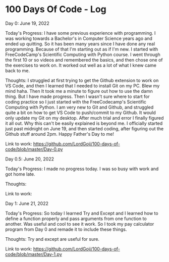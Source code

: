 # 100 Days Of Code - Log

Day 0: June 19, 2022

Today's Progress: I have some previous experience with programming. I was working towards a Bachelor's in Computer Science years ago and ended up quitting. So it has been many years since I have done any real programming. Because of that I'm starting out as if I'm new. I started with FreeCodeCamp's Scientific Computing with Python course. I went through the first 10 or so videos and remembered the basics, and then chose one of the exercises to work on. It worked out well as a lot of what I knew came back to me.

Thoughts: I struggled at first trying to get the Github extension to work on VS Code, and then I learned that I needed to install Git on my PC. Blew my mind haha. Then It took me a minute to figure out how to use the damn thing. But I have made progress. Then I wasn't sure where to start for coding practice so I just started with the FreeCodecamp's Scientific Computing with Python. I am very new to Git and Github, and struggled quite a bit on how to get VS Code to push/commit to my Github. It would only update my Git on my desktop. After much trial and error I finally figured it all out. Why this can't be easily explained is beyond me. I officially started just past midnight on June 19, and then started coding, after figuring out the Github stuff around 2pm. Happy Father's Day to me!

Link to work: <https://github.com/LordGoji/100-days-of-code/blob/master/Day-0.py>

Day 0.5: June 20, 2022

Today's Progress: I made no progress today. I was so busy with work and got home late.

Thoughts:

Link to work:

Day 1: June 21, 2022

Today's Progress: So today I learned Try and Except and I learned how to define a function properly and pass arguments from one function to another. Was useful and cool to see it work. So I took my pay calculator program from Day 0 and remade it to include these things.

Thoughts: Try and except are useful for sure.

Link to work: <https://github.com/LordGoji/100-days-of-code/blob/master/Day-1.py>
